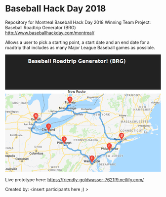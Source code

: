 # Baseball Hack Day 2018

Repository for Montreal Baseball Hack Day 2018 Winning Team Project: Baseball Roadtrip Generator (BRG)
http://www.baseballhackday.com/montreal/

Allows a user to pick a starting point, a start date and an end date for a roadtrip that includes as many Major League Baseball games as possible.

![Roadtrip on map](./public/Screenshot-2018-3-17%20React%20App.png)

Live prototype here: https://friendly-goldwasser-7621f9.netlify.com/

Created by: <insert participants here ;) >
